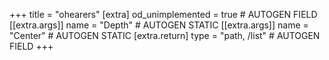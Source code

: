 +++
title = "ohearers"
[extra]
od_unimplemented = true # AUTOGEN FIELD
[[extra.args]]
name = "Depth" # AUTOGEN STATIC
[[extra.args]]
name = "Center" # AUTOGEN STATIC
[extra.return]
type = "path, /list" # AUTOGEN FIELD
+++